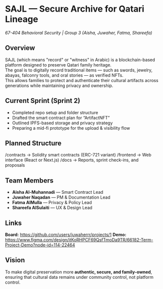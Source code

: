 # SAJL — Secure Archive for Qatari Lineage
*67-404 Behavioral Security | Group 3 (Aisha, Juwaher, Fatma, Shareefa)*

##  Overview  
SAJL (which means "record" or "witness" in Arabic) is a blockchain-based platform designed to preserve Qatari family heritage.  
The goal is to digitally record traditional items — such as swords, jewelry, abayas, falconry tools, and oral stories — as verified NFTs.  
This allows families to protect and authenticate their cultural artifacts across generations while maintaining privacy and ownership.

## Current Sprint (Sprint 2)  
- Completed repo setup and folder structure  
- Drafted the smart contract plan for “ArtifactNFT”  
- Outlined IPFS-based storage and privacy strategy  
- Preparing a mid-fi prototype for the upload & visibility flow  

## Planned Structure  
/contracts → Solidity smart contracts (ERC-721 variant)
/frontend → Web interface (React or Next.js)
/docs → Reports, sprint check-ins, and proposals

## Team Members  
- **Aisha Al-Muhannadi** — Smart Contract Lead  
- **Juwaher Naqadan** — PM & Documentation Lead  
- **Fatma AlMulla** — Privacy & Policy Lead  
- **Shareefa AlSulaiti** — UX & Design Lead  

## Links  
**Board:** https://github.com/users/juwaherrr/projects/1
**Demo:** https://www.figma.com/design/itKoRHPCF69QsfTmoDa9TR/66182-Term-Project-Demo?node-id=114-22464

## Vision  
To make digital preservation more **authentic, secure, and family-owned**,  
ensuring that cultural data remains under community control, not platform control.
